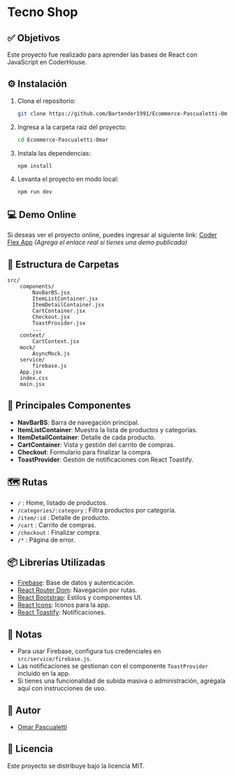 # Tecno Shop

## ✅ Objetivos
Este proyecto fue realizado para aprender las bases de React con JavaScript en CoderHouse.

## ⚙️ Instalación 

1. Clona el repositorio:
	 ```bash
	 git clone https://github.com/Bartender1991/Ecommerce-Pascualetti-Omar.git
	 ```
2. Ingresa a la carpeta raíz del proyecto:
	 ```bash
	 cd Ecommerce-Pascualetti-Omar
	 ```
3. Instala las dependencias:
	 ```bash
	 npm install
	 ```
4. Levanta el proyecto en modo local:
	 ```bash
	 npm run dev
	 ```

## 💻 Demo Online

Si deseas ver el proyecto online, puedes ingresar al siguiente link: [Coder Flex App](#) 
*(Agrega el enlace real si tienes una demo publicada)*

## 📁 Estructura de Carpetas

```
src/
	components/
		NavBarBS.jsx
		ItemListContainer.jsx
		ItemDetailContainer.jsx
		CartContainer.jsx
		Checkout.jsx
		ToastProvider.jsx
		...
	context/
		CartContext.jsx
	mock/
		AsyncMock.js
	service/
		firebase.js
	App.jsx
	index.css
	main.jsx
```

## 🧩 Principales Componentes

- **NavBarBS**: Barra de navegación principal.
- **ItemListContainer**: Muestra la lista de productos y categorías.
- **ItemDetailContainer**: Detalle de cada producto.
- **CartContainer**: Vista y gestión del carrito de compras.
- **Checkout**: Formulario para finalizar la compra.
- **ToastProvider**: Gestión de notificaciones con React Toastify.

## 🗺️ Rutas

- `/` : Home, listado de productos.
- `/categories/:category` : Filtra productos por categoría.
- `/item/:id` : Detalle de producto.
- `/cart` : Carrito de compras.
- `/checkout` : Finalizar compra.
- `/*` : Página de error.

## 📦 Librerías Utilizadas

- [Firebase](https://firebase.google.com/): Base de datos y autenticación.
- [React Router Dom](https://reactrouter.com/): Navegación por rutas.
- [React Bootstrap](https://react-bootstrap.github.io/): Estilos y componentes UI.
- [React Icons](https://react-icons.github.io/react-icons/): Iconos para la app.
- [React Toastify](https://fkhadra.github.io/react-toastify/): Notificaciones.

## 📝 Notas

- Para usar Firebase, configura tus credenciales en `src/service/firebase.js`.
- Las notificaciones se gestionan con el componente `ToastProvider` incluido en la app.
- Si tienes una funcionalidad de subida masiva o administración, agrégala aquí con instrucciones de uso.


## 👤 Autor
- [Omar Pascualetti](https://github.com/Bartender1991)

## 📜 Licencia
Este proyecto se distribuye bajo la licencia MIT.